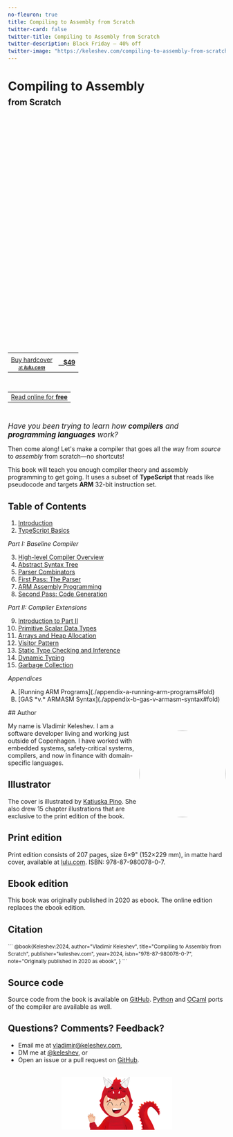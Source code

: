 ```yaml
---
no-fleuron: true
title: Compiling to Assembly from Scratch
twitter-card: false
twitter-title: Compiling to Assembly from Scratch
twitter-description: Black Friday — 40% off
twitter-image: "https://keleshev.com/compiling-to-assembly-from-scratch/black-friday-card.png"
---
```


<h1>Compiling to Assembly<br/><small><small>from Scratch </small></small> </h1>

<div style="
    position: absolute;
    width: 100%;
    height: 500px; /* Adjust height as needed */
    background-image: url('./compiling-to-assembly-from-scratch-photo.jpg');
    background-repeat: repeat;
    background-size: cover;
    background-position: center;
    /* 700px is body width, 750px min viewport, -25px left margin */
    margin-left: min(-25px, calc((100% - 700px) / 2 * -1));
"> </div>
<div style=" height: 500px;"> </div>


<p></p>

<div style="margin: 0px 0;">
<a class="big-round-btn" href="https://www.lulu.com/shop/vladimir-keleshev-and-katiuska-pino/compiling-to-assembly-from-scratch/hardcover/product-579gk7z.html" style="width:220px; margin-left:86px; padding: 5px 0 4px 0;">
  <center>
    <table style="border: none">
      <tr>
        <td>
        </td>
        <td rowspan="2"><center> &nbsp;&nbsp; <b>$49</b> </center></td>
      </tr>
      <tr>
        <td>
          <center>
            Buy hardcover<br/>
            <small> at <em><b>lulu.com</b></em> </small>
          </center>
        </td>
      </tr>
    </table>
  </center>
</a>
<a href="#table-of-contents" class="big-round-btn-inverted" style="width:220px; margin-left:86px; padding: 15.5px 0 16.5px 0;">
  <center>
    <table style="border: none">
      <tr>
        <td><center>Read online for <b>free<b></center></td>
      </tr>
      <tr>
      </tr>
    </table>
  </center></a></div>

<br/>

<big><em>Have you been trying to learn how **compilers** and **programming languages** work?</em></big>

<!--table style="width: 100%">
  <tr>
    <td style="width:50%">
      <center>
        <a class="big-round-btn" href="#" style="width:66%">
          <table>
            <tr>
              <td>
              </td>
              <td rowspan="2"><center> &nbsp;&nbsp; <b>$49</b> </center></td>
            </tr>
            <tr>
              <td>
                <center>
                  Buy hardcover<br/>
                  <small> at <em><b>lulu.com</b></em> </small>
                </center>
              </td>
            </tr>
          </table>
        <a>
      </center>
    </td>
    <td style="width:50%">
      <center>
        <a href="#Contents" class="big-round-btn-inverted" style="width:66%">
          <table>
            <tr>
              <td><center>Read online for <b>free<b></center></td>
            </tr>
            <tr>
            </tr>
          </table>
        </a>
      </center>
    </td>
  </tr>
</table-->



Then come along! Let's make a compiler that goes all the way from *source* to *assembly* from scratch—no shortcuts!

This book will teach you enough compiler theory and assembly programming to get going.
It uses a subset of **TypeScript** that reads like pseudocode and targets **ARM** 32-bit instruction set.

<span id="table-of-contents" style="position:absolute">&nbsp;</span>

<h2>Table of Contents</h2>

1. [Introduction](./01-introduction#fold)
2. [TypeScript Basics](./02-typescript-basics#fold)

*Part I: Baseline Compiler*

3. [High-level Compiler Overview](./03-high-level-compiler-overview#fold)
4. [Abstract Syntax Tree](./04-abstract-syntax-tree#fold)
5. [Parser Combinators](./05-parser-combinators#fold)
6. [First Pass: The Parser](./06-first-pass-the-parser#fold)
7. [ARM Assembly Programming](./07-arm-assembly-programming#fold)
8. [Second Pass: Code Generation](./08-second-pass-code-generation#fold)

*Part II: Compiler Extensions*

9. [Introduction to Part II](./09-introduction-to-part-2#fold)
10. [Primitive Scalar Data Types](./10-primitive-scalar-data-types#fold)
11. [Arrays and Heap Allocation](./11-arrays-and-heap-allocation#fold)
12. [Visitor Pattern](./12-visitor-pattern#fold)
13. [Static Type Checking and Inference](./13-static-type-checking-and-inference#fold)
14. [Dynamic Typing](./14-dynamic-typing#fold)
15. [Garbage Collection](./15-garbage-collection#fold)

*Appendices*

<ol type="A">
 <li>
   [Running ARM Programs](./appendix-a-running-arm-programs#fold)
 </li>
 <li>
   [GAS *v.* ARMASM Syntax](./appendix-b-gas-v-armasm-syntax#fold)
 </li>
</ol>

<center><img src=/keleshev.jpg width=200 height=200 style="float:right; border-radius:200px; margin-top:50px" /></center>
## Author

My name is Vladimir Keleshev.
I am a software developer living and working just outside of Copenhagen.
I have worked with embedded systems, safety-critical systems,
compilers, and now in finance with domain-specific languages.

## Illustrator

The cover is illustrated by [Katiuska Pino](https://katiuskapino.com/#links).
She also drew 15 chapter illustrations that are exclusive to the print edition of the book.

## Print edition

Print edition consists of 207 pages, size 6×9" (152×229 mm), in matte hard cover, available at [lulu.com](https://www.lulu.com/shop/vladimir-keleshev-and-katiuska-pino/compiling-to-assembly-from-scratch/hardcover/product-579gk7z.html). ISBN: 978-87-980078-0-7.

## Ebook edition

This book was originally published in 2020 as ebook.
The online edition replaces the ebook edition.

## Citation

<small>
```
@book{Keleshev:2024,
  author="Vladimir Keleshev",
  title="Compiling to Assembly from Scratch",
  publisher="keleshev.com",
  year=2024,
  isbn="978-87-980078-0-7",
  note="Originally published in 2020 as ebook",
}
```
</small>


## Source code

Source code from the book is available on [GitHub](https://github.com/keleshev/compiling-to-assembly-from-scratch).
[Python](https://github.com/keleshev/compiling-to-assembly-from-scratch/tree/main/contrib/python) and [OCaml](https://github.com/keleshev/compiling-to-assembly-from-scratch/tree/main/contrib/ocaml) ports of the compiler are available as well.


## Questions? Comments? Feedback?

 * Email me at [vladimir@keleshev.com](mailto:vladimir@keleshev.com),
 * DM me at <a href="https://twitter.com/keleshev">@keleshev</a>, or
 * Open an issue or a pull request on [GitHub](https://github.com/keleshev/keleshev.com).


<br />

<!--
> <h2 class=h2-card >Be the first to know when the book is finalized!</h2>

> <center>Reading a draft is not your style? I get it. Subscribe to be notified when the book is finalized (and related news about the book and compilers).</center>
>
>
> <center><a href=https://sellfy.com/p/bkz0pv/ id=bkz0pv class=sellfy-buy-button data-text=Pre-order></a></center>
>
> <script async data-uid="f6381e8cdd" src="https://motivated-writer-7421.ck.page/f6381e8cdd/index.js"></script>
>
> <center><small>You can unsubscribe at any time</small></center>

-->

<!--script async data-uid="129429cd71" src="https://motivated-writer-7421.ck.page/129429cd71/index.js"></script-->

<style>
#spike { opacity: 1}
#spike:hover { opacity: 1.0}
#spike-2 { opacity: 0.0}
#spike-2:hover { opacity: 0}
</style>
<center style="height:122px; overflow: hidden; position:relative;">
  <img id="spike" style="position:relative" src=./spike.png width=256 height=260 />
  <!--img id="spike-2" style="position:relative" src=./spike-2.png width=256 height=260 /-->
</center>


<!--
<footer style="height:122px; overflow:hidden; position:relative;">
<div style="position:absolute; bottom:-138px; left:50%; transform:translateX(-50%); width:256px; height:260px;">
<img src="./spike.png" alt="Footer Image" style="width:100%; height:100%; object-fit:cover;"/>
</div>
</footer>
-->

<!--
<footer style="height:260px; overflow:hidden; position:relative;">
<div style="position:absolute; top:-138px; left:50%; transform:translateX(-50%); width:256px; height:260px;">
<img src="./spike.png" alt="Footer Image" style="width:100%; height:100%; object-fit:cover;"/>
</div>
</footer>
-->
